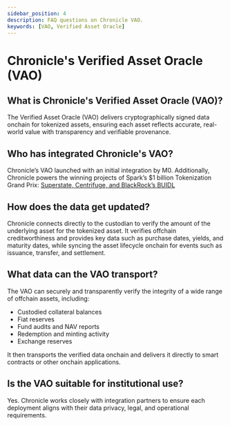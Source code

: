 ```yaml
---
sidebar_position: 4
description: FAQ questions on Chronicle VAO.
keywords: [VAO, Verified Asset Oracle]
---
```

# Chronicle's Verified Asset Oracle (VAO)
## What is Chronicle's Verified Asset Oracle (VAO)?
The Verified Asset Oracle (VAO) delivers cryptographically signed data onchain for tokenized assets, ensuring each asset reflects accurate, real-world value with transparency and verifiable provenance.

## Who has integrated Chronicle's VAO?
Chronicle’s VAO launched with an initial integration by M0. Additionally, Chronicle powers the winning projects of Spark’s $1 billion Tokenization Grand Prix: [Superstate, Centrifuge, and BlackRock’s BUIDL](https://chroniclelabs.org/blog/chronicle-powers-grand-prix-winners-with-innovative-verified-asset-oracle-technology)

## How does the data get updated?

Chronicle connects directly to the custodian to verify the amount of the underlying asset for the tokenized asset. It verifies offchain creditworthiness and provides key data such as purchase dates, yields, and maturity dates, while syncing the asset lifecycle onchain for events such as issuance, transfer, and settlement.

## What data can the VAO transport?

The VAO can securely and transparently verify the integrity of a wide range of offchain assets, including:

   - Custodied collateral balances
   - Fiat reserves
   - Fund audits and NAV reports
   - Redemption and minting activity
   - Exchange reserves

It then transports the verified data onchain and delivers it directly to smart contracts or other onchain applications.

## Is the VAO suitable for institutional use?
Yes. Chronicle works closely with integration partners to ensure each deployment aligns with their data privacy, legal, and operational requirements.
